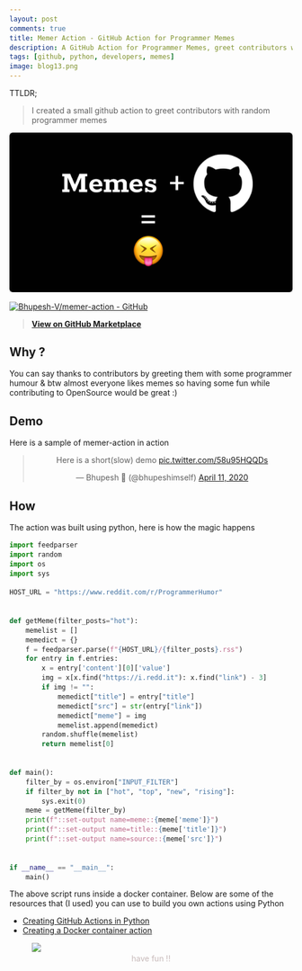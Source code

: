 ```yaml
---
layout: post
comments: true
title: Memer Action - GitHub Action for Programmer Memes
description: A GitHub Action for Programmer Memes, greet contributors with some programmer humor ;)
tags: [github, python, developers, memes]
image: blog13.png
---
```


TTLDR;
> I created a small github action to greet contributors with random programmer memes

![blog13](https://raw.githubusercontent.com/Bhupesh-V/Bhupesh-V.github.io/master/images/blog13.png)

[![Bhupesh-V/memer-action - GitHub](https://gh-card.dev/repos/Bhupesh-V/memer-action.svg)](https://github.com/Bhupesh-V/memer-action)

> **[View on GitHub Marketplace](https://github.com/marketplace/actions/memer-action)**

## Why ?
You can say thanks to contributors by greeting them with some programmer humour & btw almost everyone likes memes so having some fun while contributing to OpenSource would be great :)

## Demo
Here is a sample of memer-action in action

<div align="center">
<blockquote class="twitter-tweet"><p lang="en" dir="ltr">Here is a short(slow) demo <a href="https://t.co/58u95HQQDs">pic.twitter.com/58u95HQQDs</a></p>&mdash; Bhupesh 👾 (@bhupeshimself) <a href="https://twitter.com/bhupeshimself/status/1248954061442826242?ref_src=twsrc%5Etfw">April 11, 2020</a></blockquote> <script async src="https://platform.twitter.com/widgets.js" charset="utf-8"></script>
</div>

## How 
The action was built using python, here is how the magic happens
```python
import feedparser
import random
import os
import sys

HOST_URL = "https://www.reddit.com/r/ProgrammerHumor"


def getMeme(filter_posts="hot"):
    memelist = []
    memedict = {}
    f = feedparser.parse(f"{HOST_URL}/{filter_posts}.rss")
    for entry in f.entries:
        x = entry['content'][0]['value']
        img = x[x.find("https://i.redd.it"): x.find("link") - 3]
        if img != "":
            memedict["title"] = entry["title"]
            memedict["src"] = str(entry["link"])
            memedict["meme"] = img
            memelist.append(memedict)
        random.shuffle(memelist)
        return memelist[0]


def main():
    filter_by = os.environ["INPUT_FILTER"]
    if filter_by not in ["hot", "top", "new", "rising"]:
        sys.exit(0)
    meme = getMeme(filter_by)
    print(f"::set-output name=meme::{meme['meme']}")
    print(f"::set-output name=title::{meme['title']}")
    print(f"::set-output name=source::{meme['src']}")


if __name__ == "__main__":
    main()

```
The above script runs inside a docker container. Below are some of the resources that (I used) you can use to build you own actions using Python

- [Creating GitHub Actions in Python](https://www.jacobtomlinson.co.uk/posts/2019/creating-github-actions-in-python/)
- [Creating a Docker container action](https://help.github.com/en/actions/building-actions/creating-a-docker-container-action)

<figure>
<img src="https://media.giphy.com/media/mCRJDo24UvJMA/giphy.gif">
<figcaption style="color: #c7b9b9; text-align: center;"> have fun !! </figcaption>
</figure>

